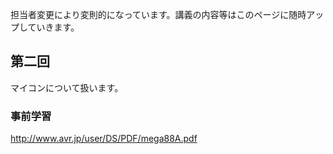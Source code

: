 担当者変更により変則的になっています。講義の内容等はこのページに随時アップしていきます。

<h2>第二回</h2>

マイコンについて扱います。

<h3>事前学習</h3>

<a href="http://www.avr.jp/user/DS/PDF/mega88A.pdf" target="_blank">http://www.avr.jp/user/DS/PDF/mega88A.pdf</a>
